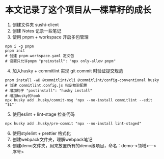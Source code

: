 # 本文记录了这个项目从一棵草籽的成长
1. 创建文件夹 sushi-client
2. 创建 Notes 记录一些笔记
3. 使用 pnpm + workspace 开启多包管理
```shell
npm i -g pnpm
pnpm init
# 创建 pnpm-workspace.yaml 定义包
# 设置只允许pnpm "preinstall": "npx only-allow pnpm"
```
4. 加入husky + commitlint 实现 git commit 时验证提交规范
```shell
pnpm install -wD @commitlint/cli @commitlint/config-conventional husky
# 创建 commitlint.config.js 指定校验配置
# 增加钩子 "postinstall": "husky install"
# 增加husky的hook
npx husky add .husky/commit-msg 'npx --no-install commitlint --edit "$1"'
```
5. 使用eslint + lint-stage 检查代码
```shell
npx husky add .husky/pre-commit "npx --no-install lint-staged"
```   
6. 使用stylelint + prettier 格式化
7. 创建webpack文件夹，理解webpack笔记
8. 创建demo文件夹，用来放置所有的demo级项目，命名：demo-<领域>—<序号>
